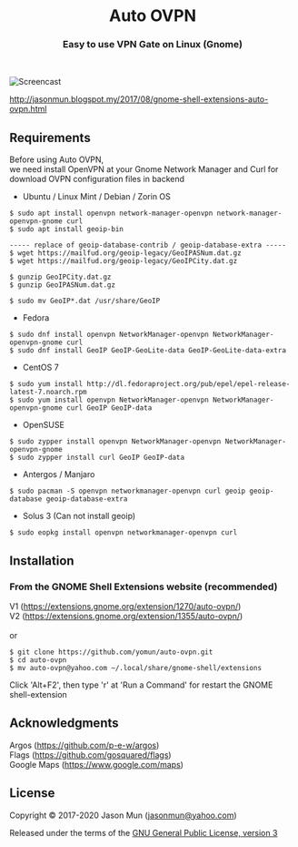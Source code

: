 <h1 align="center">Auto OVPN</h1>
<h3 align="center">Easy to use VPN Gate on Linux (Gnome)</h3>
<br>

![Screencast](https://extensions.gnome.org/extension-data/screenshots/screenshot_1355.png)

http://jasonmun.blogspot.my/2017/08/gnome-shell-extensions-auto-ovpn.html
<br>

## Requirements

Before using Auto OVPN, <br>
we need install OpenVPN at your Gnome Network Manager and Curl for download OVPN configuration files in backend<br>

- Ubuntu / Linux Mint / Debian / Zorin OS
```
$ sudo apt install openvpn network-manager-openvpn network-manager-openvpn-gnome curl
$ sudo apt install geoip-bin

----- replace of geoip-database-contrib / geoip-database-extra -----
$ wget https://mailfud.org/geoip-legacy/GeoIPASNum.dat.gz
$ wget https://mailfud.org/geoip-legacy/GeoIPCity.dat.gz

$ gunzip GeoIPCity.dat.gz
$ gunzip GeoIPASNum.dat.gz

$ sudo mv GeoIP*.dat /usr/share/GeoIP
```
- Fedora
```
$ sudo dnf install openvpn NetworkManager-openvpn NetworkManager-openvpn-gnome curl
$ sudo dnf install GeoIP GeoIP-GeoLite-data GeoIP-GeoLite-data-extra
```
- CentOS 7
```
$ sudo yum install http://dl.fedoraproject.org/pub/epel/epel-release-latest-7.noarch.rpm
$ sudo yum install openvpn NetworkManager-openvpn NetworkManager-openvpn-gnome curl GeoIP GeoIP-data
```
- OpenSUSE
```
$ sudo zypper install openvpn NetworkManager-openvpn NetworkManager-openvpn-gnome
$ sudo zypper install curl GeoIP GeoIP-data
```
- Antergos / Manjaro
```
$ sudo pacman -S openvpn networkmanager-openvpn curl geoip geoip-database geoip-database-extra
```
- Solus 3 (Can not install geoip)
```
$ sudo eopkg install openvpn networkmanager-openvpn curl
```
## Installation

### From the GNOME Shell Extensions website (recommended)
V1 (https://extensions.gnome.org/extension/1270/auto-ovpn/)<br>
V2 (https://extensions.gnome.org/extension/1355/auto-ovpn/)
<br><br>
or
```
$ git clone https://github.com/yomun/auto-ovpn.git
$ cd auto-ovpn
$ mv auto-ovpn@yahoo.com ~/.local/share/gnome-shell/extensions
```
Click 'Alt+F2', then type 'r' at 'Run a Command' for restart the GNOME shell-extension

## Acknowledgments

Argos (https://github.com/p-e-w/argos)<br>
Flags (https://github.com/gosquared/flags)<br>
Google Maps (https://www.google.com/maps)

## License

Copyright &copy; 2017-2020 Jason Mun (<jasonmun@yahoo.com>)

Released under the terms of the [GNU General Public License, version 3](https://gnu.org/licenses/gpl.html)

